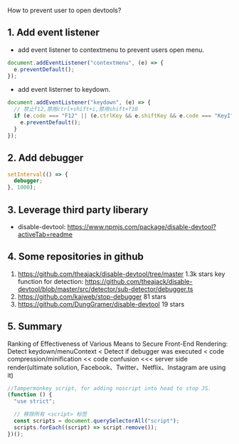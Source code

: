 How to prevent user to open devtools?

## 1. Add event listener

- add event listener to contextmenu to prevent users open menu.

```javascript
document.addEventListener("contextmenu", (e) => {
  e.preventDefault();
});
```

- add event listerner to keydown.

```javascript
document.addEventListener("keydown", (e) => {
  // 禁止f12,禁用ctrl+shift+i,禁用shift+f10
  if (e.code === "F12" || (e.ctrlKey && e.shiftKey && e.code === "KeyI") || (e.shiftKey && e.code === "F10")) {
    e.preventDefault();
  }
});
```

## 2. Add debugger

```javascript
setInterval(() => {
  debugger;
}, 1000);
```

## 3. Leverage third party liberary

- disable-devtool: https://www.npmjs.com/package/disable-devtool?activeTab=readme

## 4. Some repositories in github

1. https://github.com/theajack/disable-devtool/tree/master 1.3k stars
   key function for detection: https://github.com/theajack/disable-devtool/blob/master/src/detector/sub-detector/debugger.ts
2. https://github.com/kajweb/stop-debugger 81 stars
3. https://github.com/DungGramer/disable-devtool 19 stars

## 5. Summary

Ranking of Effectiveness of Various Means to Secure Front-End Rendering:  
Detect keydown/menuContext < Detect if debugger was executed < code compression/minification << code confusion <<< server side render(ultimate solution, Facebook、Twitter、Netflix、Instagram are using it)

```javascript
//Tampermonkey script, for adding noscript into head to stop JS.
(function () {
  "use strict";

  // 移除所有 <script> 标签
  const scripts = document.querySelectorAll("script");
  scripts.forEach((script) => script.remove());
})();
```
